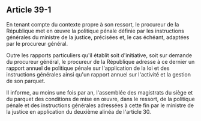 Article 39-1
----
En tenant compte du contexte propre à son ressort, le procureur de la République
met en œuvre la politique pénale définie par les instructions générales du
ministre de la justice, précisées et, le cas échéant, adaptées par le procureur
général.

Outre les rapports particuliers qu'il établit soit d'initiative, soit sur
demande du procureur général, le procureur de la République adresse à ce dernier
un rapport annuel de politique pénale sur l'application de la loi et des
instructions générales ainsi qu'un rapport annuel sur l'activité et la gestion
de son parquet.

Il informe, au moins une fois par an, l'assemblée des magistrats du siège et du
parquet des conditions de mise en œuvre, dans le ressort, de la politique pénale
et des instructions générales adressées à cette fin par le ministre de la
justice en application du deuxième alinéa de l'article 30.
